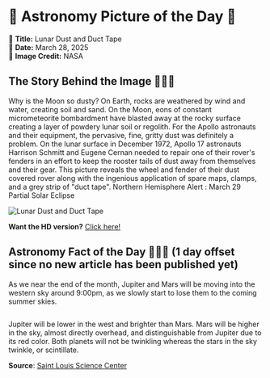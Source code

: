 # 🌌 Astronomy Picture of the Day 🌌
🔭 **Title:** Lunar Dust and Duct Tape  
📅 **Date:** March 28, 2025  
📸 **Image Credit:** NASA  

## The Story Behind the Image 🧑‍🚀🔭
Why is the Moon so dusty? On Earth, rocks are weathered by wind and water, creating soil and sand. On the Moon, eons of constant micrometeorite bombardment have blasted away at the rocky surface creating a layer of powdery lunar soil or regolith.  For the Apollo astronauts and their equipment, the pervasive, fine, gritty dust was definitely a problem. On the lunar surface in December 1972, Apollo 17 astronauts Harrison Schmitt and Eugene Cernan needed to repair one of their rover's fenders in an effort to keep the rooster tails of dust away from themselves and their gear. This picture reveals the wheel and fender of their dust covered rover along with the ingenious application of spare maps, clamps, and a grey strip of "duct tape".   Northern Hemisphere Alert : March 29 Partial Solar Eclipse

![Lunar Dust and Duct Tape](https://apod.nasa.gov/apod/image/2503/AS17-137-20979_1024.jpg)

**Want the HD version?** [Click here!](https://apod.nasa.gov/apod/image/2503/AS17-137-20979.jpg)

## Astronomy Fact of the Day 👩‍🚀🚀 (1 day offset since no new article has been published yet)
<p>As we near the end of the month, Jupiter and Mars will be moving into the western sky around 9:00pm, as we slowly start to lose them to the coming summer skies.</p>
<p><img src="https://www.slsc.org/wp-content/uploads/2025/03/mar-27.jpg" alt=""/></p>
<p>Jupiter will be lower in the west and brighter than Mars. Mars will be higher in the sky, almost directly overhead, and distinguishable from Jupiter due to its red color. Both planets will not be twinkling whereas the stars in the sky twinkle, or scintillate.</p>

**Source**: [Saint Louis Science Center](https://www.slsc.org/astronomy-fact-of-the-day-march-27-2025/)
